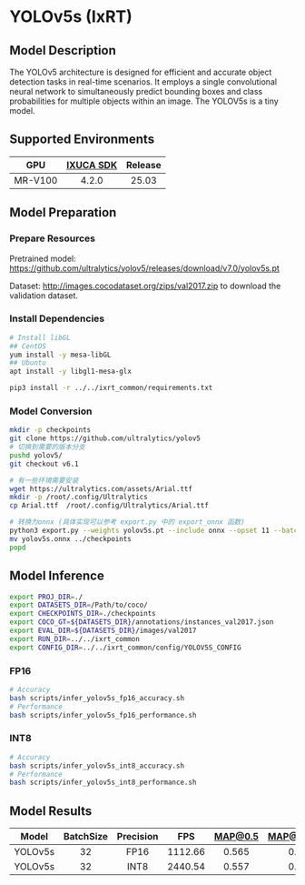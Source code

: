 # YOLOv5s (IxRT)

## Model Description

The YOLOv5 architecture is designed for efficient and accurate object detection tasks in real-time scenarios. It employs a single convolutional neural network to simultaneously predict bounding boxes and class probabilities for multiple objects within an image. The YOLOV5s is a tiny model.

## Supported Environments

| GPU    | [IXUCA SDK](https://gitee.com/deep-spark/deepspark#%E5%A4%A9%E6%95%B0%E6%99%BA%E7%AE%97%E8%BD%AF%E4%BB%B6%E6%A0%88-ixuca) | Release |
| :----: | :----: | :----: |
| MR-V100 | 4.2.0     |  25.03  |

## Model Preparation

### Prepare Resources

Pretrained model: <https://github.com/ultralytics/yolov5/releases/download/v7.0/yolov5s.pt>

Dataset: <http://images.cocodataset.org/zips/val2017.zip> to download the validation dataset.

### Install Dependencies

```bash
# Install libGL
## CentOS
yum install -y mesa-libGL
## Ubuntu
apt install -y libgl1-mesa-glx

pip3 install -r ../../ixrt_common/requirements.txt
```

### Model Conversion

```bash
mkdir -p checkpoints
git clone https://github.com/ultralytics/yolov5
# 切换到需要的版本分支
pushd yolov5/
git checkout v6.1

# 有一些环境需要安装
wget https://ultralytics.com/assets/Arial.ttf
mkdir -p /root/.config/Ultralytics
cp Arial.ttf  /root/.config/Ultralytics/Arial.ttf

# 转换为onnx (具体实现可以参考 export.py 中的 export_onnx 函数)
python3 export.py --weights yolov5s.pt --include onnx --opset 11 --batch-size 32
mv yolov5s.onnx ../checkpoints
popd
```

## Model Inference

```bash
export PROJ_DIR=./
export DATASETS_DIR=/Path/to/coco/
export CHECKPOINTS_DIR=./checkpoints
export COCO_GT=${DATASETS_DIR}/annotations/instances_val2017.json
export EVAL_DIR=${DATASETS_DIR}/images/val2017
export RUN_DIR=../../ixrt_common
export CONFIG_DIR=../../ixrt_common/config/YOLOV5S_CONFIG
```

### FP16

```bash
# Accuracy
bash scripts/infer_yolov5s_fp16_accuracy.sh
# Performance
bash scripts/infer_yolov5s_fp16_performance.sh
```

### INT8

```bash
# Accuracy
bash scripts/infer_yolov5s_int8_accuracy.sh
# Performance
bash scripts/infer_yolov5s_int8_performance.sh
```

## Model Results

| Model   | BatchSize | Precision | FPS     | MAP@0.5 | MAP@0.5:0.95 |
| :----: | :----: | :----: | :----: | :----: | :----: |
| YOLOv5s | 32        | FP16      | 1112.66 | 0.565   | 0.370        |
| YOLOv5s | 32        | INT8      | 2440.54 | 0.557   | 0.351        |
